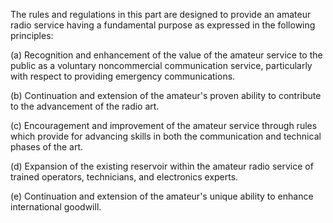 The rules and regulations in this part are designed to provide an amateur radio service having a fundamental purpose as expressed in the following principles:

(a) Recognition and enhancement of the value of the amateur service to the public as a voluntary noncommercial communication service, particularly with respect to providing emergency communications.
                                    

(b) Continuation and extension of the amateur's proven ability to contribute to the advancement of the radio art.

(c) Encouragement and improvement of the amateur service through rules which provide for advancing skills in both the communication and technical phases of the art.

(d) Expansion of the existing reservoir within the amateur radio service of trained operators, technicians, and electronics experts.

(e) Continuation and extension of the amateur's unique ability to enhance international goodwill.

